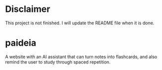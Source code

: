 # Disclaimer

This project is not finished. I will update the README file when it is done.

# paideia

A website with an AI assistant that can turn notes into flashcards, and also remind the user to study through spaced repetition.
